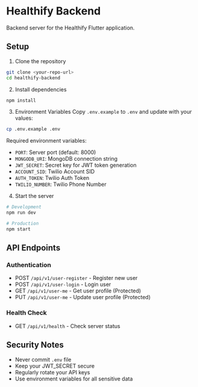 # Healthify Backend

Backend server for the Healthify Flutter application.

## Setup

1. Clone the repository

```bash
git clone <your-repo-url>
cd healthify-backend
```

2. Install dependencies

```bash
npm install
```

3. Environment Variables
   Copy `.env.example` to `.env` and update with your values:

```bash
cp .env.example .env
```

Required environment variables:

- `PORT`: Server port (default: 8000)
- `MONGODB_URI`: MongoDB connection string
- `JWT_SECRET`: Secret key for JWT token generation
- `ACCOUNT_SID`: Twilio Account SID
- `AUTH_TOKEN`: Twilio Auth Token
- `TWILIO_NUMBER`: Twilio Phone Number

4. Start the server

```bash
# Development
npm run dev

# Production
npm start
```

## API Endpoints

### Authentication

- POST `/api/v1/user-register` - Register new user
- POST `/api/v1/user-login` - Login user
- GET `/api/v1/user-me` - Get user profile (Protected)
- PUT `/api/v1/user-me` - Update user profile (Protected)

### Health Check

- GET `/api/v1/health` - Check server status

## Security Notes

- Never commit `.env` file
- Keep your JWT_SECRET secure
- Regularly rotate your API keys
- Use environment variables for all sensitive data
